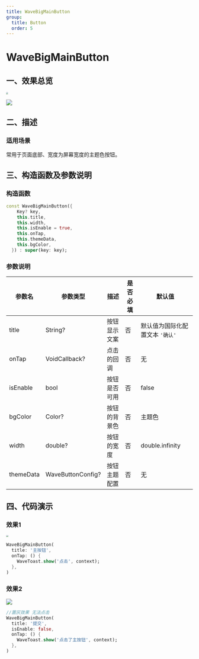 ```yaml
---
title: WaveBigMainButton
group:
  title: Button
  order: 5
---
```


# WaveBigMainButton

## 一、效果总览

<img src="./img/WaveBigMainButton.png" style="zoom: 33%;" />

![](./img/WaveBigMainButtonDisabled.png)

## 二、描述

### 适用场景

常用于页面底部、宽度为屏幕宽度的主题色按钮。


## 三、构造函数及参数说明

### 构造函数

```dart
const WaveBigMainButton({
    Key? key,
    this.title,
    this.width,
    this.isEnable = true,
    this.onTap,
    this.themeData,
    this.bgColor,
  }) : super(key: key);
```
### 参数说明

| **参数名** | **参数类型** | 描述 | **是否必填** | **默认值** |
| --- | --- | --- | --- | --- |
| title | String? | 按钮显示文案 | 否 | 默认值为国际化配置文本 `'确认'` |
| onTap | VoidCallback? | 点击的回调 | 否 | 无 |
| isEnable | bool | 按钮是否可用 | 否 | false |
| bgColor | Color? | 按钮的背景色 | 否 | 主题色 |
| width | double? | 按钮的宽度 | 否 | double.infinity |
| themeData | WaveButtonConfig? | 按钮主题配置 | 否 | 无 |



## 四、代码演示

### 效果1

<img src="./img/WaveBigMainButton.png" style="zoom:35%;" />

```dart
WaveBigMainButton(
  title: '主按钮',
  onTap: () {
    WaveToast.show('点击', context);
  },
)
```


### 效果2

![](./img/WaveBigMainButtonDisabled.png)

```dart
//置灰效果 无法点击
WaveBigMainButton(  
  title: '提交',  
  isEnable: false,
  onTap: () {  
    WaveToast.show('点击了主按钮', context);
  },  
)
```
